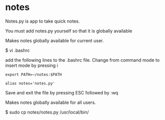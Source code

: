 # notes
Notes.py is app to take quick notes.

You must add notes.py yourself so that it is globally available

Makes notes globally available for current user.

$ vi .bashrc
  
  add the following lines to the .bashrc file.
  Change from command mode to insert mode by pressing i
  
    export PATH=~/notes:$PATH

    alias notes='notes.py'
  
  Save and exit the file by pressing ESC followed by :wq 

Makes notes globally available for all users.

$ sudo cp notes/notes.py /usr/local/bin/
